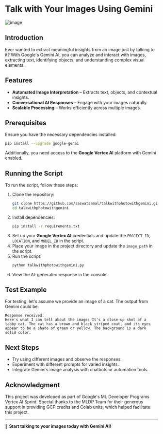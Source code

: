 # Talk with Your Images Using Gemini
![image](https://github.com/user-attachments/assets/cd3a8c80-e2bd-4bc7-98b6-1191f16bc6f0)


## Introduction
Ever wanted to extract meaningful insights from an image just by talking to it? With Google's Gemini AI, you can analyze and interact with images, extracting text, identifying objects, and understanding complex visual elements.

## Features
- **Automated Image Interpretation** – Extracts text, objects, and contextual insights.
- **Conversational AI Responses** – Engage with your images naturally.
- **Scalable Processing** – Works efficiently across multiple images.

## Prerequisites
Ensure you have the necessary dependencies installed:

```sh
pip install --upgrade google-genai
```

Additionally, you need access to the **Google Vertex AI** platform with Gemini enabled.

## Running the Script
To run the script, follow these steps:

1. Clone the repository:
   ```sh
   git clone https://github.com/saswatsamal/talkwithphotowithgemini.git
   cd talkwithphotowithgemini
   ```
2. Install dependencies:
   ```sh
   pip install -r requirements.txt
   ```
3. Set up your **Google Vertex AI** credentials and update the `PROJECT_ID`, `LOCATION`, and `MODEL_ID` in the script.
4. Place your image in the project directory and update the `image_path` in the script.
5. Run the script:
   ```sh
   python talkwithphotowithgemini.py
   ```
6. View the AI-generated response in the console.

## Test Example
For testing, let's assume we provide an image of a cat. The output from Gemini could be:

```plaintext
Response received:
Here's what I can tell about the image: It's a close-up shot of a tabby cat. The cat has a brown and black striped coat, and its eyes appear to be a shade of green or yellow. The background is a dark solid color.
```

## Next Steps
- Try using different images and observe the responses.
- Experiment with different prompts for varied insights.
- Integrate Gemini’s image analysis with chatbots or automation tools.

## Acknowledgment

This project was developed as part of Google's ML Developer Programs Vertex AI Sprint. Special thanks to the MLDP Team for their generous support in providing GCP credits and Colab units, which helped facilitate this project.

---
🚀 **Start talking to your images today with Gemini AI!**
